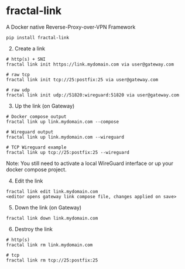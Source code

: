 # fractal-link
A Docker native Reverse-Proxy-over-VPN Framework

```
pip install fractal-link
```

2. Create a link
```
# http(s) + SNI
fractal link init https://link.mydomain.com via user@gateway.com

# raw tcp
fractal link init tcp://25:postfix:25 via user@gateway.com

# raw udp
fractal link init udp://51820:wireguard:51820 via user@gateway.com
```

3. Up the link (on Gateway)
```
# Docker compose output
fractal link up link.mydomain.com --compose

# Wireguard output
fractal link up link.mydomain.com --wireguard

# TCP Wireguard example
fractal link up tcp://25:postfix:25 --wireguard
```
Note: You still need to activate a local WireGuard interface or up your docker compose project.

4. Edit the link
```
fractal link edit link.mydomain.com
<editor opens gateway link compose file, changes applied on save>
```

5. Down the link (on Gateway)
```
fractal link down link.mydomain.com
```

6. Destroy the link
```
# http(s)
fractal link rm link.mydomain.com

# tcp
fractal link rm tcp://25:postfix:25
```
